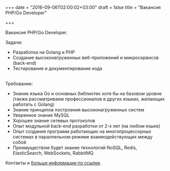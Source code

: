 +++
date = "2016-09-06T02:00:02+03:00"
draft = false
title = "Вакансия PHP/Go Developer"

+++

<p>Вакансия PHP/Go Developer.</p>

<p>Задачи:</p>

<ul>
	<li>Разработка на Golang и PHP</li>
	<li>Создание высоконагруженных веб-приложений и микросервисов (back-end)</li>
	<li>Тестирование и документирование кода</li>
</ul>

<p><br />
Требование:</p>

<ul>
	<li>Знание языка Go и основных библиотек хотя бы на базовом уровне (также рассматриваем профессионалов в других языках, желающих работать с Golang)</li>
	<li>Знание принципов построения высоконагруженных систем</li>
	<li>Уверенное знание MySQL</li>
	<li>Хорошее знание сетевых протоколов</li>
	<li>Опыт модульной back-end разработки от 2-х лет (на любом языке)</li>
	<li>Опыт создания программ работающих на многопроцессорных системах в параллельном режиме взаимодействующих между собой</li>
	<li>Преимуществом будет знание технологий NoSQL, Redis, ElasticSearch, WebSockets, RabbitMQ</li>
</ul>

<p>Контакты и <a href="https://spb.hh.ru/vacancy/18237489">больше информации по ссылке</a>.</p>
